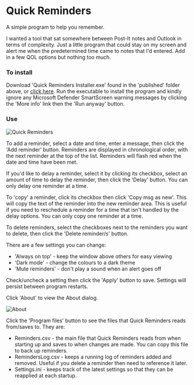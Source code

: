 # Quick Reminders

A simple program to help you remember.

I wanted a tool that sat somewhere between Post-It notes and Outlook in terms of complexity. Just a little program that could stay on my screen and alert me when the predetermined time came to notes that I'd entered. Add in a few QOL options but nothing too much.

### To install
Download 'Quick Reminders Installer.exe' found in the 'published' folder above, or [click here](https://github.com/jeffhigginsgithub/Quick-Reminders/raw/master/published/Quick%20Reminders%20Installer.exe). Run the executable to install the program and kindly ignore any Microsoft Defender SmartScreen warning messages by clicking the 'More info' link then the 'Run anyway' button.

### Use

![Quick Reminders](https://user-images.githubusercontent.com/51849062/174615168-f5e44f7f-7aaa-4e11-8885-95a560ac177e.png)


To add a reminder, select a date and time, enter a message, then click the 'Add reminder' button. Reminders are displayed in chronological order, with the next reminder at the top of the list. Reminders will flash red when the date and time have been met.

If you'd like to delay a reminder, select it by clicking its checkbox, select an amount of time to delay the reminder, then click the 'Delay' button. You can only delay one reminder at a time.

To 'copy' a reminder, click its checkbox then click 'Copy msg as new'. This will copy the text of the reminder into the new reminder area. This is useful if you need to reschedule a reminder for a time that isn't handled by the delay options. You can only copy one reminder at a time.

To delete reminders, select the checkboxes next to the reminders you want to delete, then click the 'Delete reminder/s' button.

There are a few settings you can change:

* 'Always on top' - keep the window above others for easy viewing
* 'Dark mode' - change the colours to a dark theme
* 'Mute reminders' - don't play a sound when an alert goes off

Check/uncheck a setting then click the 'Apply' button to save. Settings will persist between program restarts.

Click 'About' to view the About dialog.


![About](https://user-images.githubusercontent.com/51849062/174622129-a9414425-9a1c-4d27-83b7-e8531367bd30.png)


Click the 'Program files' button to see the files that Quick Reminders reads from/saves to. They are:

* Reminders.csv - the main file that Quick Reminders reads from when starting up and saves to when changes are made. You can copy this file to back up reminders.
* RemindersLog.csv - keeps a running log of reminders added and removed. Useful if you delete a reminder then need to reference it later.
* Settings.ini - keeps track of the latest settings so that they can be reapplied at each startup.
